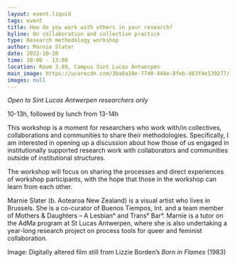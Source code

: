 ```yaml
---
layout: event.liquid
tags: event
title: How do you work with others in your research?
byline: On collaboration and collective practice
type: Research methodology workshop
author: Marnie Slater
date: 2022-10-10
time: 10:00 - 13:00
location: Room 3.09, Campus Sint Lucas Antwerpen
main_image: https://ucarecdn.com/3ba6a10e-7740-444e-8feb-d63f4e139277/
images: null
---
```

*Open to Sint Lucas Antwerpen researchers only*

10-13h, followed by lunch from 13-14h

This workshop is a moment for researchers who work with/in collectives, collaborations and communities to share their methodologies. Specifically, I am interested in opening up a discussion about how those of us engaged in institutionally supported research work with collaborators and communities outside of institutional structures. 

The workshop will focus on sharing the processes and direct experiences of workshop participants, with the hope that those in the workshop can learn from each other.

Marnie Slater (b. Aotearoa New Zealand) is a visual artist who lives in Brussels. She is a co-curator of Buenos Tiempos, Int. and a team member of Mothers & Daughters – A Lesbian° and Trans° Bar°. Marnie is a tutor on the AdMa program at St Lucas Antwerpen, where she is also undertaking a year-long research project on process tools for queer and feminist collaboration.

Image: Digitally altered film still from Lizzie Borden’s *Born in Flames* (1983)
